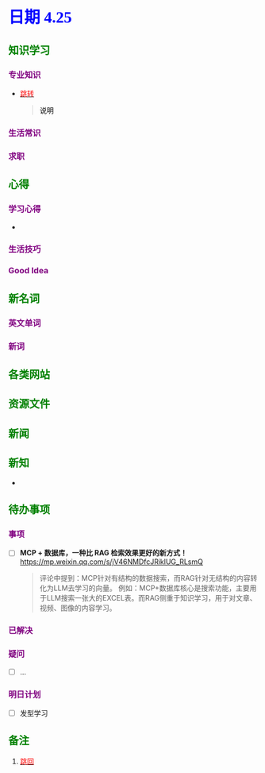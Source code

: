 ## <font color = blue face=楷体 size=6>日期 4.25 </font>

## <font color = green>知识学习 </font>
### <font color = purple>专业知识 </font>
+ <a id = "01-1">  [<font color = red>跳转</font>](#01-2)
   > <font color = o> 说明 </font>
### <font color = purple>生活常识 </font>

### <font color = purple>求职 </font>



## <font color = green>心得 </font>
### <font color = purple>学习心得 </font>
+ 
### <font color = purple>生活技巧 </font>

### <font color = purple>Good Idea </font>



## <font color = green>新名词 </font>
### <font color = purple>英文单词 </font>
### <font color = purple>新词 </font>



## <font color = green>各类网站 </font>


## <font color = green>资源文件 </font>


## <font color = green>新闻 </font>


## <font color = green>新知 </font>
+ 

## <font color = green>待办事项 </font>
### <font color = purple>事项 </font>
- [ ] **MCP + 数据库，一种比 RAG 检索效果更好的新方式！**  
	https://mp.weixin.qq.com/s/jV46NMDfcJRiklUG_RLsmQ  
	> 评论中提到：MCP针对有结构的数据搜索，而RAG针对无结构的内容转化为LLM去学习的向量。
	> 例如：MCP+数据库核心是搜索功能，主要用于LLM搜索一张大的EXCEL表。而RAG侧重于知识学习，用于对文章、视频、图像的内容学习。


### <font color = purple>已解决 </font>
### <font color = purple>疑问 </font>
- [ ] ...
### <font color = purple>明日计划 </font>
- [ ] 发型学习


## <font color = green>备注 </font>
  1. <a id ="01-2">[<font color = red>跳回</font>](#01-1)



<!--stackedit_data:
eyJoaXN0b3J5IjpbLTIwNDMzNjA0NjEsLTEzMDM4ODIwNzUsMT
kzOTM2NDcwOSwzMjQ4OTIyNV19
-->